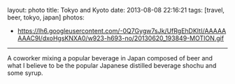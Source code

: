 layout: photo
title: Tokyo and Kyoto
date: 2013-08-08 22:16:21
tags: [travel, beer, tokyo, japan]
photos:
- https://lh6.googleusercontent.com/-0Q7Gygw7sJk/UfRgEhDKItI/AAAAAAAAC9I/dxoHgsKNXA0/w923-h693-no/20130620_193849-MOTION.gif
---
A coworker mixing a popular beverage in Japan composed of beer and what I believe to be the popular Japanese distilled beverage shochu and some syrup.

